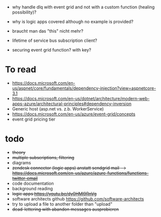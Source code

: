 * why handle dlq with event grid and not with a custom function (healing possibility)?
* why is logic apps covered although no example is provided?
* braucht man das "this" nicht mehr?

* lifetime of service bus subscription client?
* securing event grid function? with key?

# To read
* https://docs.microsoft.com/en-us/aspnet/core/fundamentals/dependency-injection?view=aspnetcore-3.1
* https://docs.microsoft.com/en-us/dotnet/architecture/modern-web-apps-azure/architectural-principles#dependency-inversion
* Generic host (asp.net vs. z.b. WorkerService)
* https://docs.microsoft.com/en-us/azure/event-grid/concepts
* event grid pricing tier

# todo
* ~~theory~~
* ~~multiple subscriptions, filtering~~
* diagrams
* ~~zendesk connector (logic apps) anstatt sendgrid mail --> https://docs.microsoft.com/en-us/azure/azure-functions/functions-twitter-email~~
* code documentation
* background reading
* ~~logic apps https://youtu.be/dy0HMl9RnVg~~
* software architects github https://github.com/software-architects
* try to upload a file to another folder than "upload"
* ~~dead-lettering with abandon messages ausprobieren~~